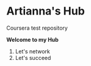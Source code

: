 # Artianna's Hub
Coursera test repository
<div>
<b>Welcome to my Hub</b>
<ol>
<li>Let's network
<li>Let's succeed
